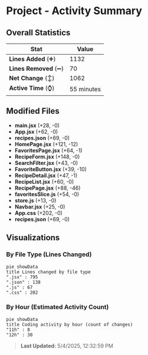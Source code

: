 # Project - Activity Summary 

## Overall Statistics

| Stat                   | Value                                                             |
| ---------------------- | ----------------------------------------------------------------- |
| **Lines Added** (➕)   | 1132                                          |
| **Lines Removed** (➖) | 70                                        |
| **Net Change** (↕)    | 1062                |
| **Active Time** (⌚)   | 55 minutes |


## Modified Files
- **main.jsx** (+28, -0)
- **App.jsx** (+62, -0)
- **recipes.json** (+69, -0)
- **HomePage.jsx** (+121, -12)
- **FavoritesPage.jsx** (+64, -1)
- **RecipeForm.jsx** (+148, -0)
- **SearchFilter.jsx** (+43, -0)
- **FavoriteButton.jsx** (+39, -10)
- **RecipeDetail.jsx** (+47, -1)
- **RecipeList.jsx** (+60, -0)
- **RecipePage.jsx** (+88, -46)
- **favoritesSlice.js** (+54, -0)
- **store.js** (+13, -0)
- **Navbar.jsx** (+25, -0)
- **App.css** (+202, -0)
- **recipes.json** (+69, -0)

## Visualizations

### By File Type (Lines Changed)

```mermaid
pie showData
title Lines changed by file type
".jsx" : 795
".json" : 138
".js" : 67
".css" : 202
```

### By Hour (Estimated Activity Count)

```mermaid
pie showData
title Coding activity by hour (count of changes)
"11h" : 8
"12h" : 30
```


> **Last Updated:** 5/4/2025, 12:32:59 PM